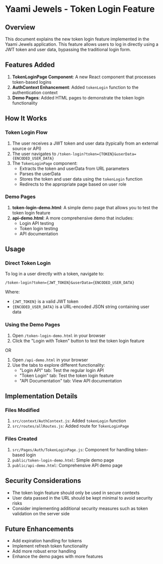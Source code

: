 # Yaami Jewels - Token Login Feature

## Overview

This document explains the new token login feature implemented in the Yaami Jewels application. This feature allows users to log in directly using a JWT token and user data, bypassing the traditional login form.

## Features Added

1. **TokenLoginPage Component**: A new React component that processes token-based logins
2. **AuthContext Enhancement**: Added `tokenLogin` function to the authentication context
3. **Demo Pages**: Added HTML pages to demonstrate the token login functionality

## How It Works

### Token Login Flow

1. The user receives a JWT token and user data (typically from an external source or API)
2. The user navigates to `/token-login?token={TOKEN}&userData={ENCODED_USER_DATA}`
3. The `TokenLoginPage` component:
   - Extracts the token and userData from URL parameters
   - Parses the userData
   - Stores the token and user data using the `tokenLogin` function
   - Redirects to the appropriate page based on user role

### Demo Pages

1. **token-login-demo.html**: A simple demo page that allows you to test the token login feature
2. **api-demo.html**: A more comprehensive demo that includes:
   - Login API testing
   - Token login testing
   - API documentation

## Usage

### Direct Token Login

To log in a user directly with a token, navigate to:

```
/token-login?token={JWT_TOKEN}&userData={ENCODED_USER_DATA}
```

Where:
- `{JWT_TOKEN}` is a valid JWT token
- `{ENCODED_USER_DATA}` is a URL-encoded JSON string containing user data

### Using the Demo Pages

1. Open `/token-login-demo.html` in your browser
2. Click the "Login with Token" button to test the token login feature

OR

1. Open `/api-demo.html` in your browser
2. Use the tabs to explore different functionality:
   - "Login API" tab: Test the regular login API
   - "Token Login" tab: Test the token login feature
   - "API Documentation" tab: View API documentation

## Implementation Details

### Files Modified

1. `src/context/AuthContext.js`: Added `tokenLogin` function
2. `src/routes/allRoutes.js`: Added route for `TokenLoginPage`

### Files Created

1. `src/Pages/Auth/TokenLoginPage.js`: Component for handling token-based login
2. `public/token-login-demo.html`: Simple demo page
3. `public/api-demo.html`: Comprehensive API demo page

## Security Considerations

- The token login feature should only be used in secure contexts
- User data passed in the URL should be kept minimal to avoid security risks
- Consider implementing additional security measures such as token validation on the server side

## Future Enhancements

- Add expiration handling for tokens
- Implement refresh token functionality
- Add more robust error handling
- Enhance the demo pages with more features